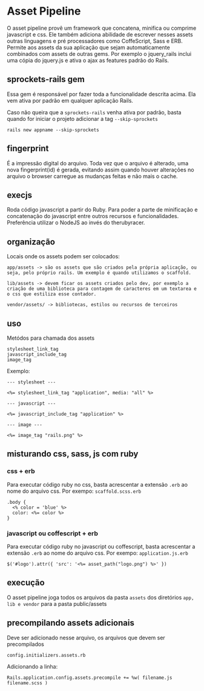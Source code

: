 # Asset Pipeline

O asset pipeline provê um framework que concatena, minifica ou comprime javascript e css. Ele também adiciona abilidade de escrever nesses assets outras linguagens e pré processadores como CoffeScript, Sass e ERB. Permite aos assets da sua aplicação que sejam automaticamente combinados com assets de outras gems. Por exemplo o jquery_rails inclui uma cópia do jquery.js e ativa o ajax as features padrão do Rails.

## sprockets-rails gem

Essa gem é responsável por fazer toda a funcionalidade descrita acima. Ela vem ativa por padrão em qualquer aplicação Rails.

Caso não queira que a `sprockets-rails` venha ativa por padrão, basta quando for iniciar o projeto adicionar a tag `--skip-sprockets`

```
rails new appname --skip-sprockets
```

## fingerprint

É a impressão digital do arquivo. Toda vez que o arquivo é alterado, uma nova fingerprint(id) é gerada, evitando assim quando houver alterações no arquivo o browser carregue as mudanças feitas e não mais o cache.

## execjs

Roda código javascript a partir do Ruby. Para poder a parte de minificação e concatenação do javascript entre outros recursos e funcionalidades. Preferência utilizar o NodeJS ao invés do therubyracer.

## organização

Locais onde os assets podem ser colocados:

```
app/assets -> são os assets que são criados pela própria aplicação, ou seja, pelo próprio rails. Um exemplo é quando utilizamos o scaffold.

lib/assets -> devem ficar os assets criados pelo dev, por exemplo a criação de uma biblioteca para contagem de caracteres em um textarea e o css que estiliza esse contador.

vendor/assets/ -> bibliotecas, estilos ou recursos de terceiros
```

## uso

Metódos para chamada dos assets

```
stylesheet_link_tag
javascript_include_tag
image_tag
```

Exemplo:

```
--- stylesheet ---

<%= stylesheet_link_tag "application", media: "all" %>

--- javascript ---

<%= javascript_include_tag "application" %>

--- image ---

<%= image_tag "rails.png" %>
```

## misturando css, sass, js com ruby

### css + erb

Para executar código ruby no css, basta acrescentar a extensão `.erb` ao nome do arquivo css. Por exempo: `scaffold.scss.erb`

```
.body {
  <% color = 'blue' %>
  color: <%= color %>
}
```

### javascript ou coffescript + erb

Para executar código ruby no javascript ou coffescript, basta acrescentar a extensão `.erb` ao nome do arquivo css. Por exempo: `application.js.erb`

```
$('#logo').attr({ 'src': '<%= asset_path("logo.png") %>' })
```

## execução

O asset pipeline joga todos os arquivos da pasta `assets` dos diretórios `app, lib e vendor` para a pasta public/assets

## precompilando assets adicionais

Deve ser adicionado nesse arquivo, os arquivos que devem ser precompilados

```
config.initializers.assets.rb
```

Adicionando a linha:

```
Rails.application.config.assets.precompile += %w( filename.js filename.scss )
```
